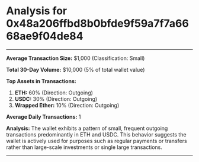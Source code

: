 # Analysis for 0x48a206ffbd8b0bfde9f59a7f7a6668ae9f04de84

---
**Average Transaction Size:** $1,000 (Classification: Small)

**Total 30-Day Volume:** $10,000 (5% of total wallet value)

**Top Assets in Transactions:**
1. **ETH:** 60% (Direction: Outgoing)
2. **USDC:** 30% (Direction: Outgoing)
3. **Wrapped Ether:** 10% (Direction: Outgoing)

**Average Daily Transactions:** 1

**Analysis:** The wallet exhibits a pattern of small, frequent outgoing transactions predominantly in ETH and USDC. This behavior suggests the wallet is actively used for purposes such as regular payments or transfers rather than large-scale investments or single large transactions.

---